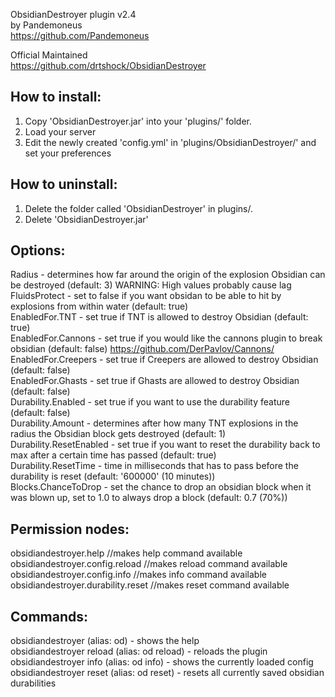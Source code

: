 ObsidianDestroyer plugin v2.4<br>
by Pandemoneus<br>
https://github.com/Pandemoneus<br>

Official Maintained<br>
https://github.com/drtshock/ObsidianDestroyer

How to install:
----------------
1. Copy 'ObsidianDestroyer.jar' into your 'plugins/' folder.
2. Load your server
3. Edit the newly created 'config.yml' in 'plugins/ObsidianDestroyer/' and set your preferences

How to uninstall:
-----------------
1. Delete the folder called 'ObsidianDestroyer' in plugins/.
2. Delete 'ObsidianDestroyer.jar'

Options:
-----------------
Radius - determines how far around the origin of the explosion Obsidian can be destroyed (default: 3) WARNING: High values probably cause lag<br>
FluidsProtect - set to false if you want obsidan to be able to hit by explosions from within water (default: true)<br>
EnabledFor.TNT - set true if TNT is allowed to destroy Obsidian (default: true)<br>
EnabledFor.Cannons - set true if you would like the cannons plugin to break obsidian (default: false) https://github.com/DerPavlov/Cannons/<br>
EnabledFor.Creepers - set true if Creepers are allowed to destroy Obsidian (default: false)<br>
EnabledFor.Ghasts - set true if Ghasts are allowed to destroy Obsidian (default: false)<br>
Durability.Enabled - set true if you want to use the durability feature (default: false)<br>
Durability.Amount - determines after how many TNT explosions in the radius the Obsidian block gets destroyed (default: 1)<br>
Durability.ResetEnabled - set true if you want to reset the durability back to max after a certain time has passed (default: true)<br>
Durability.ResetTime - time in milliseconds that has to pass before the durability is reset (default: '600000' (10 minutes))<br>
Blocks.ChanceToDrop - set the chance to drop an obsidian block when it was blown up, set to 1.0 to always drop a block (default: 0.7 (70%))


Permission nodes:
-----------------
obsidiandestroyer.help //makes help command available<br>
obsidiandestroyer.config.reload //makes reload command available<br>
obsidiandestroyer.config.info //makes info command available<br>
obsidiandestroyer.durability.reset //makes reset command available

Commands:
-----------------
obsidiandestroyer (alias: od) - shows the help<br>
obsidiandestroyer reload (alias: od reload) - reloads the plugin<br>
obsidiandestroyer info (alias: od info) - shows the currently loaded config<br>
obsidiandestroyer reset (alias: od reset) - resets all currently saved obsidian durabilities
